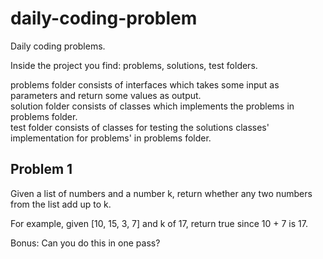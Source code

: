 # daily-coding-problem
Daily coding problems.

Inside the project you find: problems, solutions, test folders.  
 
  problems folder consists of interfaces which takes some input as parameters and return some values as output.  
  solution folder consists of classes which implements the problems in problems folder.  
  test folder consists of classes for testing the solutions classes' implementation for problems' in problems folder.  

## Problem 1
Given a list of numbers and a number k, return whether any two numbers from the list add up to k.

For example, given [10, 15, 3, 7] and k of 17, return true since 10 + 7 is 17.

Bonus: Can you do this in one pass?
